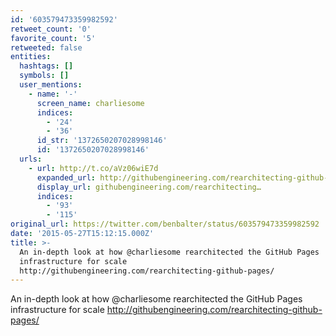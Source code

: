 ```yaml
---
id: '603579473359982592'
retweet_count: '0'
favorite_count: '5'
retweeted: false
entities:
  hashtags: []
  symbols: []
  user_mentions:
    - name: '-'
      screen_name: charliesome
      indices:
        - '24'
        - '36'
      id_str: '1372650207028998146'
      id: '1372650207028998146'
  urls:
    - url: http://t.co/aVz06wiE7d
      expanded_url: http://githubengineering.com/rearchitecting-github-pages/
      display_url: githubengineering.com/rearchitecting…
      indices:
        - '93'
        - '115'
original_url: https://twitter.com/benbalter/status/603579473359982592
date: '2015-05-27T15:12:15.000Z'
title: >-
  An in-depth look at how @charliesome rearchitected the GitHub Pages
  infrastructure for scale
  http://githubengineering.com/rearchitecting-github-pages/
---
```


An in-depth look at how @charliesome rearchitected the GitHub Pages infrastructure for scale http://githubengineering.com/rearchitecting-github-pages/